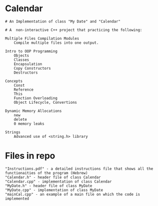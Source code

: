 # Calendar
    
    # An Implementation of class "My Date" and "Calendar"
    
    # A  non-interactive C++ project that practicing the following:
    
    Multiple Files Compilation Modules
        Compile multiple files into one output.
        
    Intro to OOP Programming
        Objects
        Classes
        Encapsulation
        Copy Constructors
        Destructors
        
    Concepts
        Const
        Reference
        This
        Function Overloading
        Object Lifecycle, Convertions
    
    Dynamic Memory Allocations
        new
        delete
        0 memory leaks
        
    Strings
        Advanced use of <string.h> library
        
# Files in repo
    "Instructions.pdf" - a detailed instructions file that shows all the functionaities of the program (Hebrew)
    "Calendar.h" - header file of class Calendar
    "Calendar.cpp" - implementation of class Calendar
    "MyDate.h" - header file of class MyDate
    "MyDate.cpp" - implementation of class MyDate
    "mainCal.cpp" - an example of a main file on which the code is implemented
